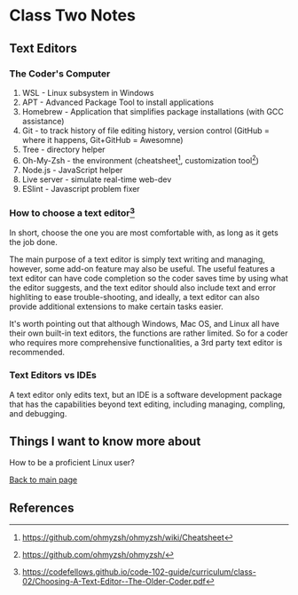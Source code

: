 # Class Two Notes

## Text Editors

### **The Coder's Computer**

1. WSL - Linux subsystem in Windows
2. APT -  Advanced Package Tool to install applications
3. Homebrew - Application that simplifies package installations (with GCC assistance)
4. Git - to track history of file editing history, version control (GitHub = where it happens, Git+GitHub = Awesomne)
5. Tree - directory helper
6. Oh-My-Zsh - the environment (cheatsheet[^1], customization tool[^2])
7. Node.js - JavaScript helper
8. Live server - simulate real-time web-dev
9. ESlint - Javascript problem fixer

### **How to choose a text editor**[^3]

In short, choose the one you are most comfortable with, as long as it gets the job done.

The main purpose of a text editor is simply text writing and managing, however, some add-on feature may also be useful. The useful features a text editor can have code completion so the coder saves time by using what the editor suggests, and the text editor should also include text and error highliting to ease trouble-shooting, and ideally, a text editor can also provide additional extensions to make certain tasks easier.

It's worth pointing out that although Windows, Mac OS, and Linux all have their own built-in text editors, the functions are rather limited. So for a coder who requires more comprehensive functionalities, a 3rd party text editor is recommended.

### **Text Editors vs IDEs**

A text editor only edits text, but an IDE is a software development package that has the capabilities beyond text editing, including managing, compling, and debugging.

## Things I want to know more about

How to be a proficient Linux user?

 [Back to main page](https://mirandalu2020.github.io/reading-notes/)

## References

[^1]:https://github.com/ohmyzsh/ohmyzsh/wiki/Cheatsheet
[^2]:https://github.com/ohmyzsh/ohmyzsh/
[^3]:https://codefellows.github.io/code-102-guide/curriculum/class-02/Choosing-A-Text-Editor--The-Older-Coder.pdf
